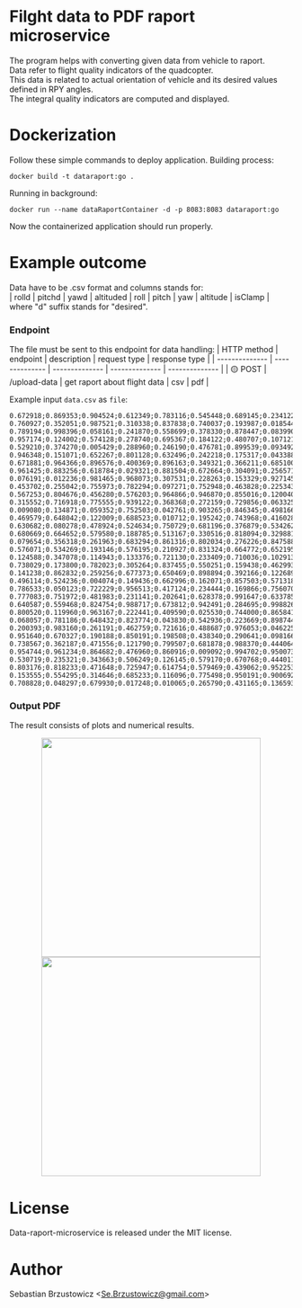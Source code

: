 # Filght data to PDF raport microservice

The program helps with converting given data from vehicle to raport.    
Data refer to flight quality indicators of the quadcopter.    
This data is related to actual orientation of vehicle and its desired values defined in RPY angles.    
The integral quality indicators are computed and displayed.

# Dockerization

Follow these simple commands to deploy application.
Building process:   
```console
docker build -t dataraport:go .
```
Running in background:
```console
docker run --name dataRaportContainer -d -p 8083:8083 dataraport:go
```
Now the containerized application should run properly.

# Example outcome
Data have to be .csv format and columns stands for:    
| rolld | pitchd | yawd | altituded | roll | pitch | yaw | altitude | isClamp |      
where "d" suffix stands for "desired".

### Endpoint
The file must be sent to this endpoint for data handling:
| HTTP method | endpoint | description | request type | response type |
| -------------- | -------------- | -------------- | -------------- | -------------- |
| :yellow_circle: POST | /upload-data | get raport about flight data | csv | pdf |

Example input `data.csv` as `file`:
```
0.672918;0.869353;0.904524;0.612349;0.783116;0.545448;0.689145;0.234122;false
0.760927;0.352051;0.987521;0.310338;0.837838;0.740037;0.193987;0.018544;false
0.789194;0.998396;0.058161;0.241870;0.558699;0.378330;0.878447;0.083990;false
0.957174;0.124002;0.574128;0.278740;0.695367;0.184122;0.480707;0.107121;false
0.529210;0.374270;0.005429;0.288960;0.246190;0.476781;0.899539;0.093492;false
0.946348;0.151071;0.652267;0.801128;0.632496;0.242218;0.175317;0.043388;false
0.671881;0.964366;0.896576;0.400369;0.896163;0.349321;0.366211;0.685100;false
0.961425;0.883256;0.618784;0.029321;0.881504;0.672664;0.304091;0.256571;false
0.076191;0.012236;0.981465;0.968073;0.307531;0.228263;0.153329;0.927145;false
0.453702;0.255042;0.755973;0.782294;0.097271;0.752948;0.463828;0.225343;false
0.567253;0.804676;0.456280;0.576203;0.964866;0.946870;0.855016;0.120040;false
0.315552;0.716918;0.775555;0.939122;0.368368;0.272159;0.729856;0.063325;false
0.009080;0.134871;0.059352;0.752503;0.042761;0.903265;0.846345;0.498166;false
0.469579;0.648042;0.122009;0.688523;0.010712;0.195242;0.743968;0.416028;false
0.630682;0.080278;0.478924;0.524634;0.750729;0.681196;0.376879;0.534262;false
0.680669;0.664652;0.579580;0.188785;0.513167;0.330516;0.818094;0.329881;false
0.079654;0.356318;0.261963;0.683294;0.861316;0.802034;0.276226;0.847588;false
0.576071;0.534269;0.193146;0.576195;0.210927;0.831324;0.664772;0.652195;false
0.124588;0.347078;0.114943;0.133376;0.721130;0.233409;0.710036;0.102913;false
0.738029;0.173800;0.782023;0.305264;0.837455;0.550251;0.159438;0.462993;false
0.141238;0.862832;0.259256;0.677373;0.650469;0.898894;0.392166;0.122689;false
0.496114;0.524236;0.004074;0.149436;0.662996;0.162071;0.857503;0.571318;false
0.786533;0.050123;0.722229;0.956513;0.417124;0.234444;0.169866;0.756070;false
0.777083;0.751972;0.481983;0.231141;0.202641;0.628378;0.991647;0.633785;false
0.640587;0.559468;0.824754;0.988717;0.673812;0.942491;0.284695;0.998826;false
0.800520;0.119960;0.963167;0.222441;0.409590;0.025530;0.744000;0.865841;false
0.068057;0.781186;0.648432;0.823774;0.043830;0.542936;0.223669;0.898744;false
0.200393;0.983160;0.261191;0.462759;0.721616;0.488687;0.976053;0.046225;false
0.951640;0.670327;0.190188;0.850191;0.198508;0.438340;0.290641;0.098166;false
0.738567;0.362187;0.471556;0.121790;0.799507;0.681878;0.988370;0.444064;false
0.954744;0.961234;0.864682;0.476960;0.860916;0.009092;0.994702;0.950073;false
0.530719;0.235321;0.343663;0.506249;0.126145;0.579170;0.670768;0.444011;false
0.803176;0.818233;0.471648;0.725947;0.614754;0.579469;0.439062;0.952253;false
0.153555;0.554295;0.314646;0.685233;0.116096;0.775498;0.950191;0.900692;false
0.708828;0.048297;0.679930;0.017248;0.010065;0.265790;0.431165;0.136593;false

```

### Output PDF

The result consists of plots and numerical results.

<p align="center">
  <img src="https://github.com/sebastianbrzustowicz/Data-raport-microservice/assets/66909222/990882d3-83c9-4705-bd5a-fbd77af46f7e" width="390" />
  <img src="https://github.com/sebastianbrzustowicz/Data-raport-microservice/assets/66909222/990882d3-83c9-4705-bd5a-fbd77af46f7e" width="390" />
</p>

# License

Data-raport-microservice is released under the MIT license.

# Author

Sebastian Brzustowicz &lt;Se.Brzustowicz@gmail.com&gt;
